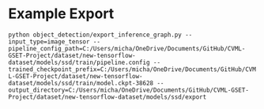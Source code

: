 # Example Export

```python object_detection/export_inference_graph.py --input_type=image_tensor --pipeline_config_path=C:/Users/micha/OneDrive/Documents/GitHub/CVML-GSET-Project/dataset/new-tensorflow-dataset/models/ssd/train/pipeline.config --trained_checkpoint_prefix=C:/Users/micha/OneDrive/Documents/GitHub/CVML-GSET-Project/dataset/new-tensorflow-dataset/models/ssd/train/model.ckpt-38628 --output_directory=C:/Users/micha/OneDrive/Documents/GitHub/CVML-GSET-Project/dataset/new-tensorflow-dataset/models/ssd/export```
